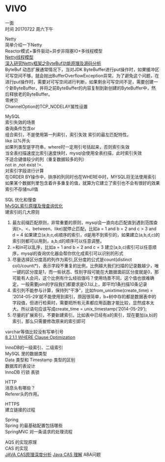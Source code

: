 # VIVO
一面  
时间 20170722 周六下午  

Netty  
简单介绍一下Netty  
Reactor模式+事件驱动+异步非阻塞IO+多线程模型  
[Netty线程模型](http://www.infoq.com/cn/articles/netty-threading-model)  
[深入研究Netty框架之ByteBuf功能原理及源码分析](https://my.oschina.net/7001/blog/742236)  
ByteBuf 动态扩展通常情况下，当对JDK ByteBuffer进行put操作时，如果缓冲区可写空间不够，就会抛出BufferOverflowException异常。为了避免这个问题，在进行put操作时，需要对可写空间进行判断，如果剩余可写空间不足，需要创建一个新ByteBuffer，并将之前ByteBuffer的内容复制到新创建的ByteBuffer中，然后释放老的ByteBuffer。  
零拷贝  
ChannelOption的TCP_NODELAY属性设置  

MySQL  
索引失效的场景  
查询条件包含or  
组合索引，不是使用第一列索引，索引失效 索引的最左匹配特性。  
like 以%开头  
如果列类型是字符串，where时一定用引号括起来，否则索引失效  
当全表扫描速度比索引速度快时，mysql会使用全表扫描，此时索引失效  
不适合键值较少的列（重复数据较多的列）  
not in ,not exist !=.  
对索引字段进行计算  
在ORDER BY操作中，排序的列同时也在WHERE中时，MYSQL将无法使用索引  
如果某个数据列里包含着许多重复的值，就算为它建立了索引也不会有很好的效果  
索引不存储null值  

SQL 优化和慢查  
[MySQL索引原理及慢查询优化](https://tech.meituan.com/mysql-index.html)  
建索引的几大原则  
1. 最左前缀匹配原则，非常重要的原则，mysql会一直向右匹配直到遇到范围查询(>、<、between、like)就停止匹配，比如a = 1 and b = 2 and c > 3 and d = 4 如果建立(a,b,c,d)顺序的索引，d是用不到索引的，如果建立(a,b,d,c)的索引则都可以用到，a,b,d的顺序可以任意调整。
2. =和in可以乱序，比如a = 1 and b = 2 and c = 3 建立(a,b,c)索引可以任意顺序，mysql的查询优化器会帮你优化成索引可以识别的形式
3. 尽量选择区分度高的列作为索引,区分度的公式是count(distinct col)/count(\*)，表示字段不重复的比例，比例越大我们扫描的记录数越少，唯一键的区分度是1，而一些状态、性别字段可能在大数据面前区分度就是0，那可能有人会问，这个比例有什么经验值吗？使用场景不同，这个值也很难确定，一般需要join的字段我们都要求是0.1以上，即平均1条扫描10条记录
4. 索引列不能参与计算，保持列“干净”，比如from_unixtime(create_time) = ’2014-05-29’就不能使用到索引，原因很简单，b+树中存的都是数据表中的字段值，但进行检索时，需要把所有元素都应用函数才能比较，显然成本太大。所以语句应该写成create_time = unix_timestamp(’2014-05-29’);
5. 尽量的扩展索引，不要新建索引。比如表中已经有a的索引，现在要加(a,b)的索引，那么只需要修改原来的索引即可

varchar等值比较没有写单引号  
[8.2.1.1 WHERE Clause Optimization](https://dev.mysql.com/doc/refman/5.7/en/where-optimization.html)  

InnoDB的一级索引、二级索引  
MySQL 里的数据类型  
Data 类型和 Timestamp 类型的区别  
数据库的表设计  
InnoDB 行锁 表锁

HTTP  
消息头有哪些？  
Referer头的作用。

HTTPS  
建立链接的过程  

Spring  
Spring 的最基础配置包括哪些  
SpringMVC 对一条请求的处理流程  


AQS 的实现原理  
CAS 的实现  
[JAVA CAS原理深度分析](http://zl198751.iteye.com/blog/1848575)
[Java CAS 理解](https://mritd.me/2017/02/06/java-cas/)
ABA问题  
